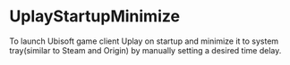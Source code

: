 # UplayStartupMinimize
To launch Ubisoft game client Uplay on startup and minimize it to system tray(similar to Steam and Origin) by manually setting a desired time delay.
